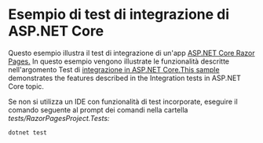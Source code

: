 # <a name="aspnet-core-integration-testing-sample"></a>Esempio di test di integrazione di ASP.NET Core

Questo esempio illustra il test di integrazione di un'app [ASP.NET Core Razor Pages.](https://docs.microsoft.com/aspnet/core/mvc/razor-pages) In questo esempio vengono illustrate le funzionalità descritte nell'argomento Test di [integrazione in ASP.NET Core.This sample](https://docs.microsoft.com/aspnet/core/test/integration-tests) demonstrates the features described in the Integration tests in ASP.NET Core topic.

Se non si utilizza un IDE con funzionalità di test incorporate, eseguire il comando seguente al prompt dei comandi nella cartella *tests/RazorPagesProject.Tests:*

```dotnetcli
dotnet test
```
